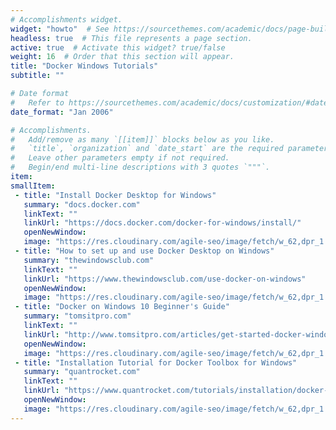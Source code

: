 ```yaml
---
# Accomplishments widget.
widget: "howto"  # See https://sourcethemes.com/academic/docs/page-builder/
headless: true  # This file represents a page section.
active: true  # Activate this widget? true/false
weight: 16  # Order that this section will appear.
title: "Docker Windows Tutorials"
subtitle: ""

# Date format
#   Refer to https://sourcethemes.com/academic/docs/customization/#date-format
date_format: "Jan 2006"

# Accomplishments.
#   Add/remove as many `[[item]]` blocks below as you like.
#   `title`, `organization` and `date_start` are the required parameters.
#   Leave other parameters empty if not required.
#   Begin/end multi-line descriptions with 3 quotes `"""`.
item: 
smallItem: 
 - title: "Install Docker Desktop for Windows"
   summary: "docs.docker.com"
   linkText: ""
   linkUrl: "https://docs.docker.com/docker-for-windows/install/"
   openNewWindow: 
   image: "https://res.cloudinary.com/agile-seo/image/fetch/w_62,dpr_1.0,d_blank_am8gzx.png/https%3A%2F%2Flogo.clearbit.com%2Fdocs.docker.com%3Fsize%3D250"
 - title: "How to set up and use Docker Desktop on Windows"
   summary: "thewindowsclub.com"
   linkText: ""
   linkUrl: "https://www.thewindowsclub.com/use-docker-on-windows"
   openNewWindow: 
   image: "https://res.cloudinary.com/agile-seo/image/fetch/w_62,dpr_1.0,d_blank_am8gzx.png/https%3A%2F%2Flogo.clearbit.com%2Fthewindowsclub.com%3Fsize%3D250"
 - title: "Docker on Windows 10 Beginner's Guide"
   summary: "tomsitpro.com"
   linkText: ""
   linkUrl: "http://www.tomsitpro.com/articles/get-started-docker-windows-10,1-3638.html"
   openNewWindow: 
   image: "https://res.cloudinary.com/agile-seo/image/fetch/w_62,dpr_1.0,d_blank_am8gzx.png/https%3A%2F%2Flogo.clearbit.com%2Ftomsitpro.com%3Fsize%3D250"
 - title: "Installation Tutorial for Docker Toolbox for Windows"
   summary: "quantrocket.com"
   linkText: ""
   linkUrl: "https://www.quantrocket.com/tutorials/installation/docker-toolbox-windows/"
   openNewWindow: 
   image: "https://res.cloudinary.com/agile-seo/image/fetch/w_62,dpr_1.0,d_blank_am8gzx.png/https%3A%2F%2Flogo.clearbit.com%2Fquantrocket.com%3Fsize%3D250"
---
```

